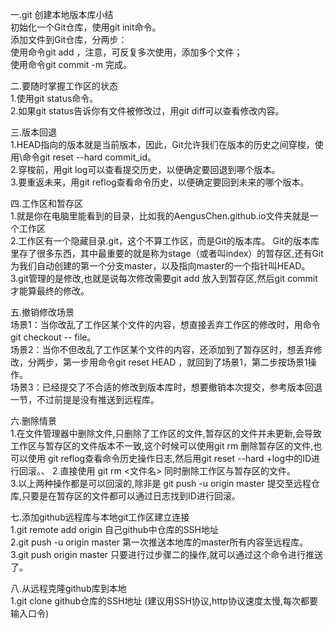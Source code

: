 一.git 创建本地版本库小结\
	初始化一个Git仓库，使用git init命令。\
	添加文件到Git仓库，分两步：\
	使用命令git add <file>，注意，可反复多次使用，添加多个文件；\
	使用命令git commit -m <message> 完成。
	
二.要随时掌握工作区的状态\
	1.使用git status命令。\
	2.如果git status告诉你有文件被修改过，用git diff可以查看修改内容。
	
三.版本回退\
	1.HEAD指向的版本就是当前版本，因此，Git允许我们在版本的历史之间穿梭，使用\命令git reset --hard commit_id。\
	2.穿梭前，用git log可以查看提交历史，以便确定要回退到哪个版本。\
	3.要重返未来，用git reflog查看命令历史，以便确定要回到未来的哪个版本。
	
四.工作区和暂存区\
	1.就是你在电脑里能看到的目录，比如我的AengusChen.github.io文件夹就是一个工作区\
	2.工作区有一个隐藏目录.git，这个不算工作区，而是Git的版本库。	Git的版本库里存了很多东西，其中最重要的就是称为stage（或者叫index）的暂存区,还有Git为我们自动创建的第一个分支master，以及指向master的一个指针叫HEAD。\
	3.git管理的是修改,也就是说每次修改需要git add <file> 放入到暂存区,然后git commit才能算最终的修改。
	
五.撤销修改场景\
	场景1：当你改乱了工作区某个文件的内容，想直接丢弃工作区的修改时，用命令git checkout -- file。\
    场景2：当你不但改乱了工作区某个文件的内容，还添加到了暂存区时，想丢弃修改，分两步，第一步用命令git reset HEAD <file>，就回到了场景1，第二步按场景1操作。\
	场景3：已经提交了不合适的修改到版本库时，想要撤销本次提交，参考版本回退一节，不过前提是没有推送到远程库。
	
六.删除情景\
	1.在文件管理器中删除文件,只删除了工作区的文件,暂存区的文件并未更新,会导致工作区与暂存区的文件版本不一致,这个时候可以使用git rm 删除暂存区的文件,也可以使用 git reflog查看命令历史操作日志,然后用git reset --hard +log中的ID进行回滚。、
	2.直接使用 git rm <文件名> 同时删除工作区与暂存区的文件。\
	3.以上两种操作都是可以回滚的,除非是 git push -u origin master 提交至远程仓库,只要是在暂存区的文件都可以通过日志找到ID进行回滚。
	
七.添加github远程库与本地git工作区建立连接\
	1.git remote add origin 自己github中仓库的SSH地址\
	2.git push -u origin master 第一次推送本地库的master所有内容至远程库。\
	3.git push origin master 只要进行过步骤二的操作,就可以通过这个命令进行推送了。
	
八.从远程克隆github库到本地\
	1.git clone github仓库的SSH地址 (建议用SSH协议,http协议速度太慢,每次都要输入口令)